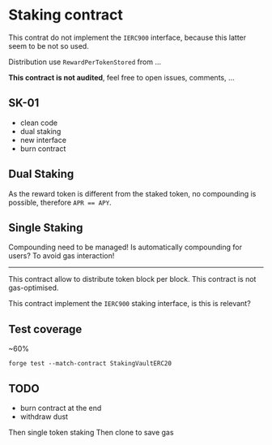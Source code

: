 # Staking contract

This contrat do not implement the `IERC900` interface, because this latter seem to be not so used.

Distribution use `RewardPerTokenStored` from ...

**This contract is not audited**, feel free to open issues, comments, ...

## SK-01
- clean code
- dual staking
- new interface
- burn contract


## Dual Staking

As the reward token is different from the staked token, no compounding is possible, therefore `APR == APY`.

## Single Staking

Compounding need to be managed! Is automatically compounding for users? To avoid gas interaction!

---

This contract allow to distribute token block per block. This contract is not gas-optimised.

This contract implement the `IERC900` staking interface, is this is relevant?


## Test coverage

~60%
```
forge test --match-contract StakingVaultERC20
```

## TODO 
- burn contract at the end
- withdraw dust

Then single token staking
Then clone to save gas